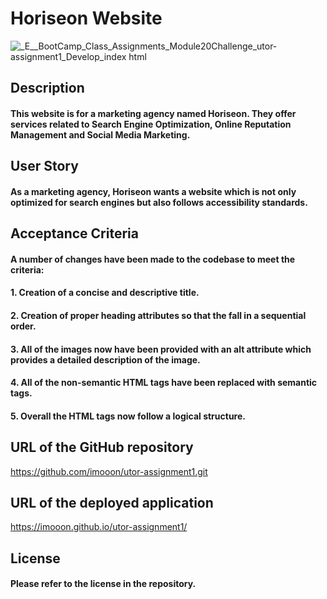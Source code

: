 # Horiseon Website
![_E__BootCamp_Class_Assignments_Module20Challenge_utor-assignment1_Develop_index html](https://github.com/imooon/utor-assignment1/assets/110244046/f306b647-56ee-4b46-86e3-6ca059c66e90)


## Description

#### This website is for a marketing agency named Horiseon. They offer services related to Search Engine Optimization, Online Reputation Management and Social Media Marketing.

## User Story

#### As a marketing agency, Horiseon wants a website which is not only optimized for search engines but also follows accessibility standards. 

## Acceptance Criteria

#### A number of changes have been made to the codebase to meet the criteria:

#### 1. Creation of a concise and descriptive title.
#### 2. Creation of proper heading attributes so that the fall in a sequential order. 
#### 3. All of the images now have been provided with an alt attribute which provides a detailed description of the image. 
#### 4. All of the non-semantic HTML tags have been replaced with semantic tags.
#### 5. Overall the HTML tags now follow a logical structure. 

## URL of the GitHub repository

https://github.com/imooon/utor-assignment1.git

## URL of the deployed application

https://imooon.github.io/utor-assignment1/

## License 

#### Please refer to the license in the repository.
